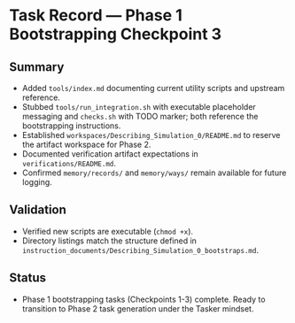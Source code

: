 # Task Record — Phase 1 Bootstrapping Checkpoint 3

## Summary
- Added `tools/index.md` documenting current utility scripts and upstream reference.
- Stubbed `tools/run_integration.sh` with executable placeholder messaging and `checks.sh` with TODO marker; both reference the bootstrapping instructions.
- Established `workspaces/Describing_Simulation_0/README.md` to reserve the artifact workspace for Phase 2.
- Documented verification artifact expectations in `verifications/README.md`.
- Confirmed `memory/records/` and `memory/ways/` remain available for future logging.

## Validation
- Verified new scripts are executable (`chmod +x`).
- Directory listings match the structure defined in `instruction_documents/Describing_Simulation_0_bootstraps.md`.

## Status
- Phase 1 bootstrapping tasks (Checkpoints 1-3) complete. Ready to transition to Phase 2 task generation under the Tasker mindset.
